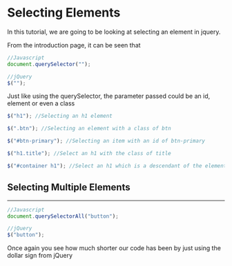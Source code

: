<!-- @format -->

# Selecting Elements

In this tutorial, we are going to be looking at selecting an element in jquery.

From the introduction page, it can be seen that

```js
//Javascript
document.querySelector("");

//jQuery
$("");
```

Just like using the querySelector, the parameter passed could be an id, element or even a class

```js
$("h1"); //Selecting an h1 element

$(".btn"); //Selecting an element with a class of btn

$("#btn-primary"); //Selecting an item with an id of btn-primary

$("h1.title"); //Select an h1 with the class of title

$("#container h1"); //Select an h1 which is a descendant of the element with the id container
```

## Selecting Multiple Elements

---

```js
//Javascript
document.querySelectorAll("button");

//jQuery
$("button");
```

Once again you see how much shorter our code has been by just using the dollar sign from jQuery

